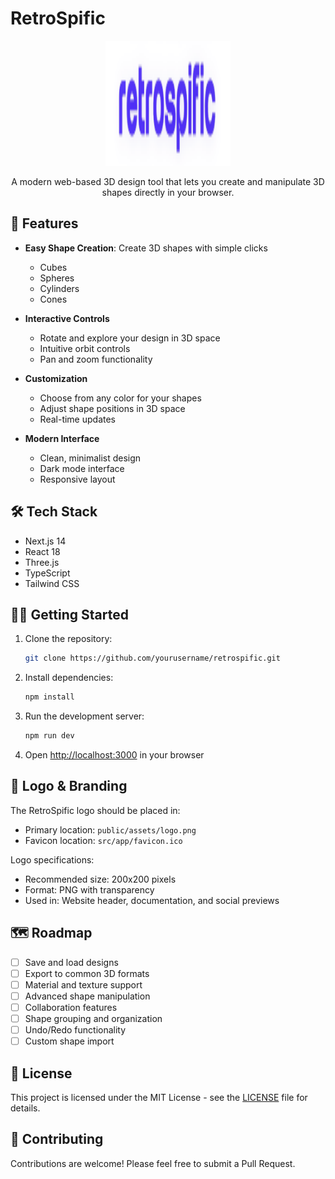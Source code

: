 # RetroSpific

<div align="center">
  <!-- Logo will go here -->
  <img src="public/assets/logo.png" alt="RetroSpific Logo" width="200" height="200" />
  
  A modern web-based 3D design tool that lets you create and manipulate 3D shapes directly in your browser.
</div>

## 🚀 Features

- **Easy Shape Creation**: Create 3D shapes with simple clicks
  - Cubes
  - Spheres
  - Cylinders
  - Cones

- **Interactive Controls**
  - Rotate and explore your design in 3D space
  - Intuitive orbit controls
  - Pan and zoom functionality

- **Customization**
  - Choose from any color for your shapes
  - Adjust shape positions in 3D space
  - Real-time updates

- **Modern Interface**
  - Clean, minimalist design
  - Dark mode interface
  - Responsive layout

## 🛠️ Tech Stack

- Next.js 14
- React 18
- Three.js
- TypeScript
- Tailwind CSS

## 🏃‍♂️ Getting Started

1. Clone the repository:
   ```bash
   git clone https://github.com/yourusername/retrospific.git
   ```

2. Install dependencies:
   ```bash
   npm install
   ```

3. Run the development server:
   ```bash
   npm run dev
   ```

4. Open [http://localhost:3000](http://localhost:3000) in your browser

## 🎨 Logo & Branding

The RetroSpific logo should be placed in:
- Primary location: `public/assets/logo.png`
- Favicon location: `src/app/favicon.ico`

Logo specifications:
- Recommended size: 200x200 pixels
- Format: PNG with transparency
- Used in: Website header, documentation, and social previews

## 🗺️ Roadmap

- [ ] Save and load designs
- [ ] Export to common 3D formats
- [ ] Material and texture support
- [ ] Advanced shape manipulation
- [ ] Collaboration features
- [ ] Shape grouping and organization
- [ ] Undo/Redo functionality
- [ ] Custom shape import

## 📝 License

This project is licensed under the MIT License - see the [LICENSE](LICENSE) file for details.

## 🤝 Contributing

Contributions are welcome! Please feel free to submit a Pull Request.
